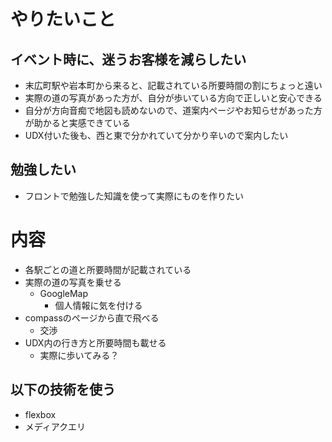 # やりたいこと
## イベント時に、迷うお客様を減らしたい
 - 末広町駅や岩本町から来ると、記載されている所要時間の割にちょっと遠い
 - 実際の道の写真があった方が、自分が歩いている方向で正しいと安心できる
 - 自分が方向音痴で地図も読めないので、道案内ページやお知らせがあった方が助かると実感できている
 - UDX付いた後も、西と東で分かれていて分かり辛いので案内したい

## 勉強したい
 - フロントで勉強した知識を使って実際にものを作りたい

# 内容
 - 各駅ごとの道と所要時間が記載されている
 - 実際の道の写真を乗せる
   - GoogleMap
     - 個人情報に気を付ける
 - compassのページから直で飛べる
   - 交渉
 - UDX内の行き方と所要時間も載せる
   - 実際に歩いてみる？

## 以下の技術を使う
 - flexbox
 - メディアクエリ